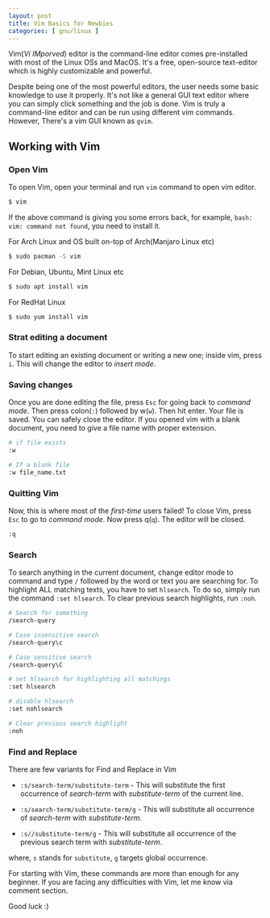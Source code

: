 ```yaml
---
layout: post
title: Vim Basics for Newbies
categories: [ gnu/linux ]
---
```

Vim(_Vi IMporved_) editor is the command-line editor comes pre-installed with most of the Linux OSs and MacOS. It's a free, open-source text-editor which is highly customizable and powerful. 

Despite being one of the most powerful editors, the user needs some basic knowledge to use it properly. It's not like a general GUI text editor where you can simply click something and the job is done. Vim is truly a command-line editor and can be run using different vim commands. However, There's a vim GUI known as `gvim`. 

## Working with Vim

### Open Vim

To open Vim, open your terminal and run `vim` command to open vim editor.

```sh
$ vim
```
If the above command is giving you some errors back, for example, `bash: vim: command not found`, you need to install it. 

For Arch Linux and OS built on-top of Arch(Manjaro Linux etc)

```sh
$ sudo pacman -S vim
```
For Debian, Ubuntu, Mint Linux etc

```sh
$ sudo apt install vim
```

For RedHat Linux 

```sh
$ sudo yum install vim
```

### Strat editing a document

To start editing an existing document or writing a new one; inside vim, press `i`. This will change the editor to _insert mode_.

### Saving changes

Once you are done editing the file, press `Esc` for going back to _command mode_. Then press colon(`:`) followed by w(`w`). Then hit enter. Your file is saved. You can safely close the editor. If you opened vim with a blank document, you need to give a file name with proper extension.

```sh
# if file exists
:w

# If a blank file
:w file_name.txt
```

### Quitting Vim

Now, this is where most of the _first-time_ users failed! To close Vim, press `Esc` to go to _command mode_. Now press q(`q`). The editor will be closed.

```sh
:q
```

### Search

To search anything in the current document, change editor mode to command and type `/` followed by the word or text you are searching for. To highlight ALL matching texts, you have to set `hlsearch`. To do so, simply run the command `:set hlsearch`. To clear previous search highlights, run `:noh`.

```sh
# Search for something 
/search-query

# Case insensitive search 
/search-query\c

# Case sensitive search 
/search-query\C

# set hlsearch for highlighting all matchings
:set hlsearch

# disable hlsearch
:set nohlsearch

# Clear previous search highlight
:noh
```

### Find and Replace 

There are few variants for Find and Replace in Vim

- `:s/search-term/substitute-term` - This will substitute the first occurrence of _search-term_ with _substitute-term_ of the current line.

- `:s/search-term/substitute-term/g` - This will substitute all occurrence of _search-term_ with _substitute-term_.

- `:s//substitute-term/g` - This will substitute all occurrence of the previous search term with _substitute-term_.

where, `s` stands for `substitute`, `g` targets global occurrence.

For starting with Vim, these commands are more than enough for any beginner. If you are facing any difficulties with Vim, let me know via comment section. 

Good luck :)